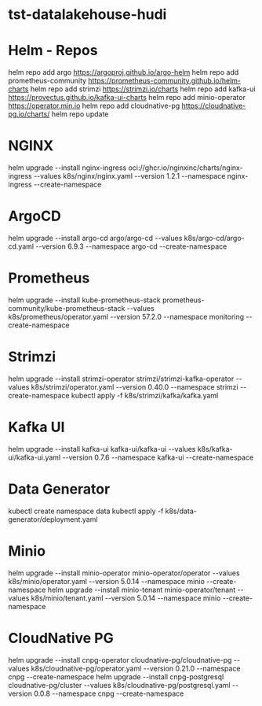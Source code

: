 # tst-datalakehouse-hudi


# Helm - Repos
helm repo add argo https://argoproj.github.io/argo-helm
helm repo add prometheus-community https://prometheus-community.github.io/helm-charts
helm repo add strimzi https://strimzi.io/charts
helm repo add kafka-ui https://provectus.github.io/kafka-ui-charts
helm repo add minio-operator https://operator.min.io
helm repo add cloudnative-pg https://cloudnative-pg.io/charts/
helm repo update

# NGINX
helm upgrade --install nginx-ingress oci://ghcr.io/nginxinc/charts/nginx-ingress --values k8s/nginx/nginx.yaml --version 1.2.1 --namespace nginx-ingress --create-namespace

# ArgoCD
helm upgrade --install argo-cd argo/argo-cd --values k8s/argo-cd/argo-cd.yaml --version 6.9.3 --namespace argo-cd --create-namespace


# Prometheus
helm upgrade --install kube-prometheus-stack prometheus-community/kube-prometheus-stack --values k8s/prometheus/operator.yaml --version 57.2.0 --namespace monitoring --create-namespace

# Strimzi
helm upgrade --install strimzi-operator strimzi/strimzi-kafka-operator --values k8s/strimzi/operator.yaml --version 0.40.0 --namespace strimzi --create-namespace
kubectl apply -f k8s/strimzi/kafka/kafka.yaml

# Kafka UI
helm upgrade --install kafka-ui kafka-ui/kafka-ui --values k8s/kafka-ui/kafka-ui.yaml --version 0.7.6 --namespace kafka-ui --create-namespace

# Data Generator
kubectl create namespace data
kubectl apply -f k8s/data-generator/deployment.yaml

# Minio
helm upgrade --install minio-operator minio-operator/operator --values k8s/minio/operator.yaml --version 5.0.14 --namespace minio --create-namespace
helm upgrade --install minio-tenant minio-operator/tenant --values k8s/minio/tenant.yaml --version 5.0.14 --namespace minio --create-namespace

# CloudNative PG
helm upgrade --install cnpg-operator  cloudnative-pg/cloudnative-pg --values k8s/cloudnative-pg/operator.yaml --version 0.21.0 --namespace cnpg --create-namespace
helm upgrade --install cnpg-postgresql  cloudnative-pg/cluster --values k8s/cloudnative-pg/postgresql.yaml --version 0.0.8 --namespace cnpg --create-namespace


